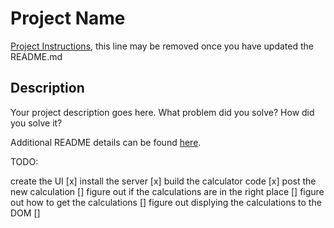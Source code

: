 # Project Name

[Project Instructions](./INSTRUCTIONS.md), this line may be removed once you have updated the README.md

## Description

Your project description goes here. What problem did you solve? How did you solve it?

Additional README details can be found [here](https://github.com/PrimeAcademy/readme-template/blob/master/README.md).

TODO:

create the UI [x]
install the server [x]
build the calculator code [x]
post the new calculation []
figure out if the calculations are in the right place []
figure out how to get the calculations []
figure out displying the calculations to the DOM []
